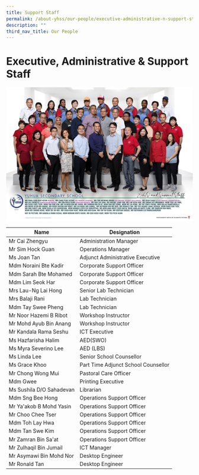 ```yaml
---
title: Support Staff
permalink: /about-yhss/our-people/executive-administrative-n-support-staff
description: ""
third_nav_title: Our People
---
```

# **Executive, Administrative & Support Staff**

![](/images/EAS.jpg)

| Name 	| Designation 	|
|---	|---	|
|  Mr Cai Zhengyu 	| Administration Manager  	|
| Mr Sim Hock Guan 	| Operations Manager 	|
| Ms Joan Tan 	| Adjunct Administrative Executive  	|
|  Mdm Noraini Bte Kadir  	| Corporate Support Officer 	|
|  Mdm Sarah Bte Mohamed 	|  Corporate Support Officer   	|
|  Mdm Lim Seok Har  	|  Corporate Support Officer   	|
|  Mrs Lau-Ng Lai Hong  	|  Senior Lab Technician 	|
|  Mrs Balaji Rani  	| Lab Technician  	|
| Mdm Tay Swee Pheng  	|    Lab Technician     	|
| Mr Noor Hazemi B Ribot  	| Workshop Instructor  	|
| Mr Mohd Ayub Bin Anang 	| Workshop Instructor  	|
| Mr Kandala Rama Seshu  	|  ICT Executive  	|
| Ms Hazfarisha Halim  	| AED(SWO)  	|
| Ms Myra Severino Lee  	| AED (LBS)  	|
| Ms Linda Lee  	|  Senior School Counsellor   	|
| Ms Grace Khoo 	| Part Time Adjunct School Counsellor  	|
|  Mr Chong Wong Mui 	| Pastoral Care Officer 	|
| Mdm Gwee  	|  Printing Executive   	|
| Ms Sushila D/O Sahadevan   	|  Librarian    	|
|    Mdm Sng Bee Hong 	| Operations Support Officer 	|
| Mr Ya'akob B Mohd Yasin  	| Operations Support Officer  	|
| Mr Choo Chee Tser 	| Operations Support Officer 	|
|  Mdm Toh Lay Hwa 	| Operations Support Officer 	|
|  Mdm Tan Swe Kim 	| Operations Support Officer 	|
|  Mr Zamran Bin Sa'at 	| Operations Support Officer  	|
| Mr Zulhaqil Bin Jumail 	| ICT Manager 	|
| Mr Asymawi Bin Mohd Nor 	| Desktop Engineer 	|
| Mr Ronald Tan 	| Desktop Engineer 	|